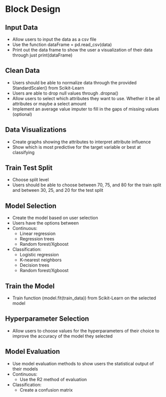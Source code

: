 # Block Design

## Input Data
- Allow users to input the data as a csv file
- Use the function dataFrame = pd.read_csv(data)
- Print out the data frame to show the user a visualization of their data through just print(dataFrame)

## Clean Data 
- Users should be able to normalize data through the provided StandardScaler() from Scikit-Learn 
- Users are able to drop null values through .dropna()
- Allow users to select which attributes they want to use. Whether it be all attributes or maybe a select amount
- Implement an average value imputer to fill in the gaps of missing values (optional)

## Data Visualizations
- Create graphs showing the attributes to interpret attribute influence
- Show which is most predictive for the target variable or best at classifying 

## Train Test Split
- Choose split level
- Users should be able to choose between 70, 75, and 80 for the train split and between 30, 25, and 20 for the test split

## Model Selection 
- Create the model based on user selection 
- Users have the options between
- Continuous: 
    - Linear regression
    - Regression trees 
    - Random forest/Xgboost
- Classification: 
    - Logistic regression
    - K-nearest neighbors
    - Decision trees
    - Random forest/Xgboost

## Train the Model
- Train function (model.fit(train_data)) from Scikit-Learn on the selected model 

## Hyperparameter Selection
- Allow users to choose values for the hyperparameters of their choice to improve the accuracy of the model they selected

## Model Evaluation
- Use model evaluation methods to show users the statistical output of their models
- Continuous: 
    - Use the R2 method of evaluation 
- Classification:
    - Create a confusion matrix 
